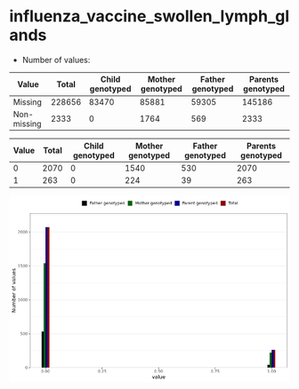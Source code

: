 # influenza_vaccine_swollen_lymph_glands
- Number of values:

| Value | Total | Child genotyped | Mother genotyped | Father genotyped | Parents genotyped |
| ----- | ----- | --------------- | ---------------- | ---------------- |---------------- |
| Missing | 228656 | 83470 | 85881 | 59305 | 145186 |
| Non-missing | 2333 | 0 | 1764 | 569 | 2333 |

| Value | Total | Child genotyped | Mother genotyped | Father genotyped | Parents genotyped |
| ----- | ----- | --------------- | ---------------- | ---------------- |---------------- |
| 0 | 2070 | 0 | 1540 | 530 | 2070 |
| 1 | 263 | 0 | 224 | 39 | 263 |



![](influenza_vaccine_swollen_lymph_glands_n.png)



